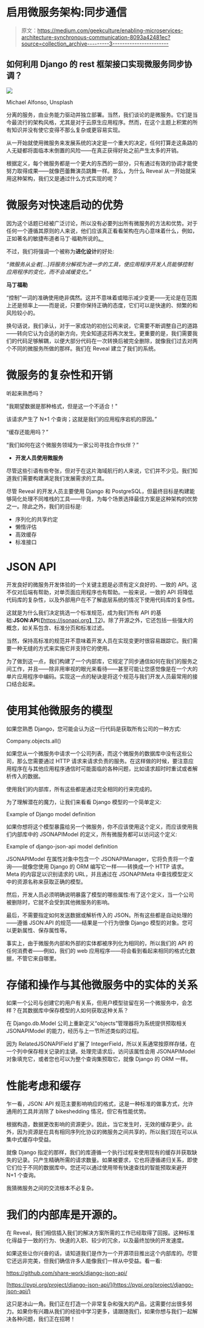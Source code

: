 # 启用微服务架构:同步通信

> 原文：<https://medium.com/geekculture/enabling-microservices-architecture-synchronous-communication-8093a42481ec?source=collection_archive---------3----------------------->

## 如何利用 Django 的 rest 框架接口实现微服务同步协调？

![](img/bd9640c3679a599fd8df17d05a38177f.png)

Michael Alfonso, Unsplash

分离的服务，由业务能力驱动并独立部署。当然，我们谈论的是微服务。它们是当今最流行的架构风格，尤其是对于云原生应用程序。然而，在这个主题上积累的所有知识并没有使它变得不那么复杂或更容易实现。

从一开始就使用微服务来发展系统的决定是一个重大的决定，任何打算走这条路的人无疑都将面临本末倒置的风险——在真正获得好处之前产生太多的开销。

根据定义，每个微服务都是一个更大的东西的一部分，只有通过有效的协调才能使努力取得成果——就像芭蕾舞演员跳舞一样。那么，为什么 Reveal 从一开始就采用这种架构，我们又是通过什么方式实现的呢？

# 微服务对快速启动的优势

因为这个话题已经被广泛讨论，所以没有必要列出所有微服务的方法和优势。对于任何一个遵循其原则的人来说，他们应该真正看看架构在内心意味着什么，例如，正如著名的敏捷布道者马丁·福勒所说的[。](https://martinfowler.com/articles/microservices.html)

不过，我们将强调一个被称为**进化设计**的好处:

*“微服务从业者[…]将服务分解视为进一步的工具，使应用程序开发人员能够控制应用程序的变化，而不会减缓变化。”*

**马丁福勒**

“控制”一词的准确使用绝非偶然。这并不意味着或暗示减少变更——无论是在范围上还是频率上——而是说，只要你保持正确的态度，它们可以是快速的、频繁的和风险较小的。

换句话说，我们承认，对于一家成功的初创公司来说，它需要不断调整自己的道路——转向它认为合适的新方向，完全知道这将再次发生。更重要的是，我们需要我们的代码足够解耦，以便大部分代码在一次转换后被完全删除，就像我们过去对两个不同的微服务所做的那样。我们在 Reveal 建立了我们的系统。

# 微服务的复杂性和开销

听起来熟悉吗？

"我期望数据是那种格式，但是这一个不适合！"

该请求产生了 N+1 个查询；这就是我们的应用程序宕机的原因。”

“缓存还能用吗？”

“我们如何在这个微服务领域为一家公司寻找合作伙伴？”

*   **开发人员使用微服务**

尽管这些引语有些夸张，但对于在这片海域航行的人来说，它们并不少见。我们知道我们需要构建满足我们发展需求的工具。

尽管 Reveal 的开发人员主要使用 Django 和 PostgreSQL，但最终目标是构建能够简化处理不同堆栈的工具——毕竟，为每个场景选择最佳方案是这种架构的优势之一。除此之外，我们的目标是:

*   序列化的共享约定
*   懒惰评估
*   高效缓存
*   标准接口

# JSON API

开发良好的微服务开发体验的一个关键主题是必须有定义良好的、一致的 API。这不仅对后端有帮助，对单页面应用程序也有帮助。一般来说，一致的 API 将降低代码库的复杂性，以及外部用户在不了解底层系统的情况下使用代码库的复杂性。

这就是为什么我们决定挑选一个标准规范，成为我们所有 API 的基础:**JSON:API**(【https://jsonapi.org】T2)。除了开源之外，它还包括一些强大的概念，如关系包含、标准分页和标准过滤。

当然，保持高标准的规范并不意味着开发人员在实现变更时很容易跟踪它。我们需要一种无缝的方式来实施它并支持它的使用。

为了做到这一点，我们构建了一个内部库，它规定了同步通信如何在我们的服务之间工作，并且——除非用审视的眼光来看待——甚至可能让您感觉像是在一个大的单片应用程序中编码。实现这一点的秘诀是将这个规范与我们开发人员最常用的接口结合起来。

# 使用其他微服务的模型

如果您熟悉 Django，您可能会认为这一行代码是获取所有公司的一种方式:

Company.objects.all()

如果您从一个微服务中请求一个公司列表，而这个微服务的数据库中没有这些公司，那么您需要通过 HTTP 请求来请求负责的服务。在这样做的时候，要注意应用程序在与其他应用程序通信时可能面临的各种问题，比如请求超时时重试或者解析传入的数据。

使用我们的内部库，所有这些都是通过完全相同的行来完成的。

为了理解潜在的魔力，让我们来看看 Django 模型的一个简单定义:

Example of Django model definition

如果你想将这个模型暴露给另一个微服务，你不应该使用这个定义，而应该使用我们内部库中的 JSONAPIModel 的定义，所有微服务都可以访问这个定义:

Example of django-json-api model definition

JSONAPIModel 在属性对象中包含一个 JSONAPIManager，它将负责将一个查询——就像您使用 Django 的 ORM 编写它一样——转换成一个 HTTP 请求。Meta 的内容足以识别请求的 URL，并且通过在 JSONAPIMeta 中查找模型定义中的资源名称来获取正确的模型。

然后，开发人员必须明确说明暴露了模型的哪些属性:有了这个定义，当一个公司被删除时，它就不会受到其他微服务的影响。

最后，不需要指定如何发送数据或解析传入的 JSON。所有这些都是自动处理的——遵循 JSON:API 的规范——结果是一个行为很像 Django 模型的对象。您可以更新属性、保存属性等。

事实上，由于微服务内部和外部的实体都被序列化为相同的，所以我们的 API 的任何消费者——例如，我们的 web 应用程序——将会看到看起来相同的格式化数据，不管它来自哪里。

# 存储和操作与其他微服务中的实体的关系

如果一个公司与创建它的用户有关系，但用户模型驻留在另一个微服务中，会怎样？在其数据库中保存模型的人如何获取这种关系？

在 Django.db.Model 公司上重新定义“objects”管理器将为系统提供预取相关 JSONAPIModel 的能力，经历与上一节所述类似的过程。

因为 RelatedJSONAPIField 扩展了 IntegerField，所以关系通常按原样存储，在一个列中保存相关记录的主键。处理完请求后，访问该属性会用 JSONAPIModel 对象填充它，或者您也可以为整个查询集预取它，就像 Django 的 ORM 一样。

# 性能考虑和缓存

乍一看，JSON: API 规范主要影响响应的格式，这是一种标准的做事方式，允许通用的工具并消除了 bikeshedding 情况，但它有性能优势。

根据构造，数据更改影响的资源更少。因此，当它发生时，无效的缓存更少。此外，因为资源是在具有相同序列化协议的微服务之间共享的，所以我们现在可以从集中式缓存中受益。

就像 Django 指定的那样，我们的库遵循一个执行过程来使用现有的缓存并获取缺失的记录。只产生精确所需的请求数量。如果被要求，它也将遵循递归关系，即使它们位于不同的数据库中。您还可以通过使用带有快速查找的智能预取来避开 N+1 个查询。

我猜微服务之间的交流根本不必复杂。

# 我们的内部库是开源的。

在 Reveal，我们相信插入我们的解决方案所需的工作已经取得了回报。这种标准化得益于一致的行为、快速的入职、较少的冗余，以及最终加快的开发速度。

如果这些让你兴奋的话，请知道我们是作为一个开源项目推出这个内部库的。尽管它还远非完美，但我们确信许多人能像我们一样从中受益。看一看:

https://github.com/share-work/django-json-api/

[https://pypi.org/project/django-json-api/](https://pypi.org/project/django-json-api/)

这只是冰山一角。我们正在打造一个非常复杂和强大的产品，这需要付出很多努力。如果你有兴趣从我们的经验中学习更多，请跟随我们，如果你想与我们一起解决各种问题，我们正在招聘！